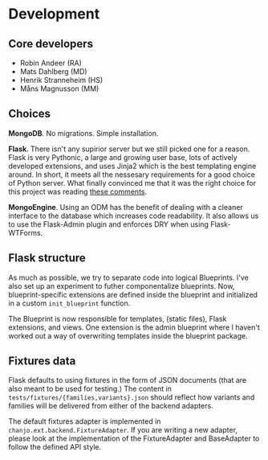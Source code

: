 # Development

## Core developers

- Robin Andeer (RA)
- Mats Dahlberg (MD)
- Henrik Stranneheim (HS)
- Måns Magnusson (MM)


## Choices
**MongoDB**. No migrations. Simple installation.

**Flask**. There isn't any supirior server but we still picked one for a reason. Flask is very Pythonic, a large and growing user base, lots of actively developed extensions, and uses Jinja2 which is the best templating engine around. In short, it meets all the nessesary requirements for a good choice of Python server. What finally convinced me that it was the right choice for this project was reading [these comments](https://news.ycombinator.com/item?id=2705770).

**MongoEngine**. Using an ODM has the benefit of dealing with a cleaner interface to the database which increases code readability. It also allows us to use the Flask-Admin plugin and enforces DRY when using Flask-WTForms.


## Flask structure
As much as possible, we try to separate code into logical Blueprints. I've also set up an experiment to futher componentalize blueprints. Now, blueprint-specific extensions are defined inside the blueprint and initialized in a custom ``init_blueprint`` function.

The Blueprint is now responsible for templates, (static files), Flask extensions, and views. One extension is the admin blueprint where I haven't worked out a way of overwriting templates inside the blueprint package.


## Fixtures data
Flask defaults to using fixtures in the form of JSON documents (that are also meant to be used for testing.) The content in ``tests/fixtures/{families,variants}.json`` should reflect how variants and families will be delivered from either of the backend adapters.

The default fixtures adapter is implemented in ``chanjo.ext.backend.FixtureAdapter``. If you are writing a new adapter, please look at the implementation of the FixtureAdapter and BaseAdapter to follow the defined API style.
